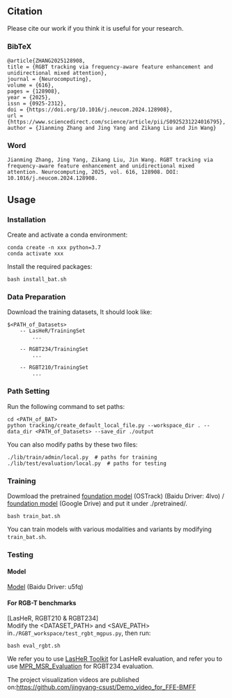 ## Citation
Please cite our work if you think it is useful for your research.
### BibTeX
```
@article{ZHANG2025128908,
title = {RGBT tracking via frequency-aware feature enhancement and unidirectional mixed attention},
journal = {Neurocomputing},
volume = {616},
pages = {128908},
year = {2025},
issn = {0925-2312},
doi = {https://doi.org/10.1016/j.neucom.2024.128908},
url = {https://www.sciencedirect.com/science/article/pii/S0925231224016795},
author = {Jianming Zhang and Jing Yang and Zikang Liu and Jin Wang}
```
### Word
```
Jianming Zhang, Jing Yang, Zikang Liu, Jin Wang. RGBT tracking via frequency-aware feature enhancement and unidirectional mixed attention. Neurocomputing, 2025, vol. 616, 128908. DOI: 10.1016/j.neucom.2024.128908.
```
## Usage
### Installation
Create and activate a conda environment:
```
conda create -n xxx python=3.7
conda activate xxx
```
Install the required packages:
```
bash install_bat.sh
```

### Data Preparation
Download the training datasets, It should look like:
```
$<PATH_of_Datasets>
    -- LasHeR/TrainingSet
        ...

    -- RGBT234/TrainingSet
        ...

    -- RGBT210/TrainingSet
        ...
```

### Path Setting
Run the following command to set paths:
```
cd <PATH_of_BAT>
python tracking/create_default_local_file.py --workspace_dir . --data_dir <PATH_of_Datasets> --save_dir ./output
```
You can also modify paths by these two files:
```
./lib/train/admin/local.py  # paths for training
./lib/test/evaluation/local.py  # paths for testing
```

### Training
Dowmload the pretrained [foundation model](https://pan.baidu.com/s/1JX7xUlr-XutcsDsOeATU1A?pwd=4lvo) (OSTrack) (Baidu Driver: 4lvo) / [foundation model](https://drive.google.com/file/d/1WSkrdJu3OEBekoRz8qnDpnvEXhdr7Oec/view?usp=sharing) (Google Drive)
and put it under ./pretrained/.
```
bash train_bat.sh
```
You can train models with various modalities and variants by modifying ```train_bat.sh```.

### Testing
#### Model
[Model](https://pan.baidu.com/s/138-V7ApR4WV1OyhkCHaCCQ?pwd=u5fq) (Baidu Driver: u5fq)
#### For RGB-T benchmarks
[LasHeR, RGBT210 & RGBT234] \
Modify the <DATASET_PATH> and <SAVE_PATH> in```./RGBT_workspace/test_rgbt_mgpus.py```, then run:
```
bash eval_rgbt.sh
```
We refer you to use [LasHeR Toolkit](https://github.com/BUGPLEASEOUT/LasHeR) for LasHeR evaluation, 
and refer you to use [MPR_MSR_Evaluation](https://sites.google.com/view/ahutracking001/) for RGBT234 evaluation.

The project visualization videos are published on:https://github.com/jingyang-csust/Demo_video_for_FFE-BMFF

